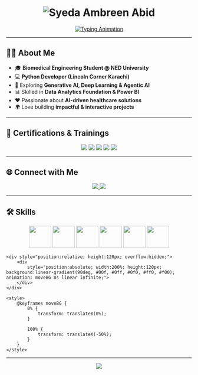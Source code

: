 
<h1 align="center">
  <img src="https://readme-typing-svg.herokuapp.com?font=Dancing+Script&weight=700&size=60&pause=1000&color=FF00FF&center=true&vCenter=true&width=700&lines=Syeda+Ambreen+Abid" alt="Syeda Ambreen Abid" />
</h1>

<p align="center">
  <a href="https://github.com/Syeda-Ambreen-Abid">
    <img src="https://readme-typing-svg.herokuapp.com?font=Roboto+Slab&weight=700&size=31&pause=600&color=014D4E&center=true&vCenter=true&width=700&lines=Biomedical+Engineer+%7C+Python+Developer;AI+Enthusiast+%7C+Agentic+AI+Learner;Generative+AI+%26+Deep+Learning+Explorer;Aspiring+Data Analyst | Power BI Enthusiast" alt="Typing Animation">
  </a>
</p>

---

## 👩‍💻 About Me  
- 🎓 **Biomedical Engineering Student @ NED University**  
- 💻 **Python Developer (Lincoln Corner Karachi)**  
- 🧠 Exploring **Generative AI, Deep Learning & Agentic AI**  
- 📊 Skilled in **Data Analytics Foundation & Power BI**  
- ❤️ Passionate about **AI-driven healthcare solutions**  
- 🌍 Love building **impactful & interactive projects**  

---

## 📜 Certifications & Trainings  

<p align="center">
  <img src="https://img.shields.io/badge/Biomedical%20Engineering-NED%20University-000000?style=for-the-badge&logo=graduated&logoColor=FF0000" />
  <img src="https://img.shields.io/badge/Python%20Programming-Lincoln%20Corner%20Karachi-1E90FF?style=for-the-badge&logo=python&logoColor=FFFFFF" />
  <img src="https://img.shields.io/badge/Generative%20AI%20%26%20Deep%20Learning-Saylani%20Mass%20IT-FF0000?style=for-the-badge&logo=openai&logoColor=000000" />
  <img src="https://img.shields.io/badge/Agentic%20AI-Saylani%20Mass%20IT-000000?style=for-the-badge&logo=ai&logoColor=1E90FF" />
  <img src="https://img.shields.io/badge/Data%20Analytics-Bano%20Qabil-1E90FF?style=for-the-badge&logo=powerbi&logoColor=FFB900" />
</p>

---

## 🌐 Connect with Me  

<p align="center">
  <a href="mailto:scabid06l@gmail.com">
    <img src="https://img.shields.io/badge/-Email-000000?style=for-the-badge&logo=gmail&logoColor=FF0000">
  </a>
  <a href="https://www.linkedin.com/in/syeda-ambreen-abid-3507322a3">
    <img src="https://img.shields.io/badge/LinkedIn-000000?style=for-the-badge&logo=linkedin&logoColor=1E90FF">
  </a>
</p>

---

## 🛠 Skills

<p align="center">
  <img src="https://cdn.jsdelivr.net/gh/devicons/devicon/icons/python/python-original.svg" width="60" />
  <img src="https://cdn.educba.com/academy/wp-content/uploads/2020/01/Deep-Learning.jpg" width="60" />
  <img src="https://encrypted-tbn0.gstatic.com/images?q=tbn:ANd9GcQreBNASZVyRbrzKbBF75VPZeSAm3KS8_tp2A&s" width="60" />
  <img src="https://encrypted-tbn0.gstatic.com/images?q=tbn:ANd9GcRdz6YodKm5f6f3uOVf69tUpuYOt7_94HUAfg&s" width="60" />
  <img src="https://pub-e93d5c9fdf134c89830082377f6df465.r2.dev/2025/01/Generative-AI-edited.webp" width="60" />
  <img src="https://encrypted-tbn0.gstatic.com/images?q=tbn:ANd9GcRzjfBrmgqGx1J5e7OZDHtuJ4PNNUXwgIFugw&s" width="60" />
</p>

 <!-- Fun Background Animation -->
    <div style="position:relative; height:120px; overflow:hidden;">
        <div
            style="position:absolute; width:200%; height:120px; background:linear-gradient(90deg, #00f, #0ff, #0f0, #ff0, #f00); animation: moveBG 8s linear infinite;">
        </div>
    </div>

    <style>
        @keyframes moveBG {
            0% {
                transform: translateX(0%);
            }

            100% {
                transform: translateX(-50%);
            }
        }
    </style>
</body>

</html>

---

<!-- Footer -->
<p align="center">
  <img src="https://capsule-render.vercel.app/api?type=waving&color=0:1E90FF,50:000000,100:FF0000&height=120&section=footer" />
</p>
